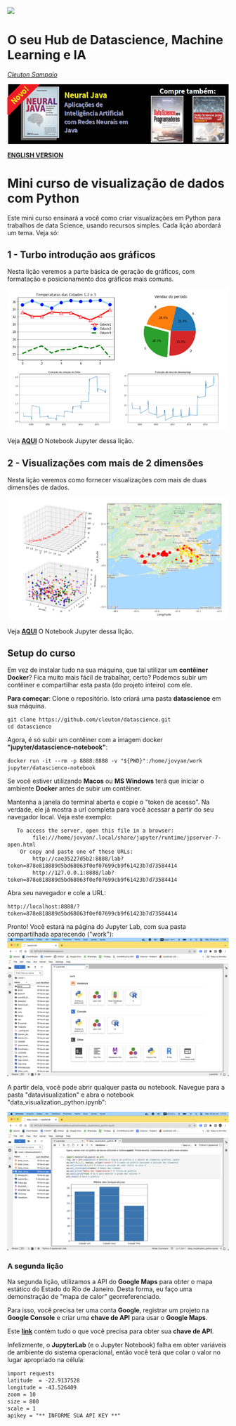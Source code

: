 ![](./logo_fundo_branco.png)
# O seu Hub de Datascience, Machine Learning e IA
[*Cleuton Sampaio*](https://github.com/cleuton)

[![](../banner_livros2.png)](https://www.lcm.com.br/site/#livros/busca?term=cleuton)

[**ENGLISH VERSION**](./README_english.md)

# Mini curso de visualização de dados com Python

Este mini curso ensinará a você como criar visualizações em Python para trabalhos de data Science, usando recursos simples. Cada lição abordará um tema. Veja só: 

## 1 - Turbo introdução aos gráficos

Nesta lição veremos a parte básica de geração de gráficos, com formatação e posicionamento dos gráficos mais comuns.

![](./visualizacoes1.png)

Veja [**AQUI**](./data_visualization_python.ipynb) O Notebook Jupyter dessa lição.

## 2 - Visualizações com mais de 2 dimensões

Nesta lição veremos como fornecer visualizações com mais de duas dimensões de dados.

![](./vis2.png)

Veja [**AQUI**](./data_visualization_python_2.ipynb) O Notebook Jupyter dessa lição.

## Setup do curso

Em vez de instalar tudo na sua máquina, que tal utilizar um **contêiner Docker**? Fica muito mais fácil de trabalhar, certo? Podemos subir um contêiner e compartilhar esta pasta (do projeto inteiro) com ele. 

**Para começar**: Clone o repositório. Isto criará uma pasta **datascience** em sua máquina. 
```
git clone https://github.com/cleuton/datascience.git
cd datascience
```

Agora, é só subir um contêiner com a imagem docker **"jupyter/datascience-notebook"**: 
```
docker run -it --rm -p 8888:8888 -v "${PWD}":/home/jovyan/work jupyter/datascience-notebook
```

Se você estiver utilizando **Macos** ou **MS Windows** terá que iniciar o ambiente **Docker** antes de subir um contêiner. 

Mantenha a janela do terminal aberta e copie o "token de acesso". Na verdade, ele já mostra a url completa para você acessar a partir do seu navegador local. Veja este exemplo: 
```
   To access the server, open this file in a browser:
        file:///home/jovyan/.local/share/jupyter/runtime/jpserver-7-open.html
    Or copy and paste one of these URLs:
        http://cae35227d5b2:8888/lab?token=878e818889d5bd68063f0ef07699cb9f61423b7d73584414
        http://127.0.0.1:8888/lab?token=878e818889d5bd68063f0ef07699cb9f61423b7d73584414
```

Abra seu navegador e cole a URL: 
```
http://localhost:8888/?token=878e818889d5bd68063f0ef07699cb9f61423b7d73584414
```

Pronto! Você estará na página do Jupyter Lab, com sua pasta compartilhada aparecendo ("work"): 
![](./jupyterlab.png)

A partir dela, você pode abrir qualquer pasta ou notebook. Navegue para a pasta "datavisualization" e abra o notebook "data_visualization_python.ipynb": 

![](./jupyterlab2.png)

### A segunda lição 

Na segunda lição, utilizamos a API do **Google Maps** para obter o mapa estático do Estado do Rio de Janeiro. Desta forma, eu faço uma demonstração de "mapa de calor" georreferenciado. 

Para isso, você precisa ter uma conta **Google**, registrar um projeto na **Google Console** e criar uma **chave de API** para usar o **Google Maps**.

Este [**link**](https://developers.google.com/maps/documentation/maps-static/get-api-key) contém tudo o que você precisa para obter sua **chave de API**.

Infelizmente, o **JupyterLab** (e o Jupyter Notebook) falha em obter variáveis de ambiente do sistema operacional, então você terá que colar o valor no lugar apropriado na célula: 
```
import requests
latitude  = -22.9137528
longitude = -43.526409
zoom = 10
size = 800
scale = 1
apikey = "** INFORME SUA API KEY **"
```


